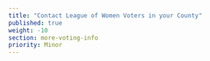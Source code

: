 ```yaml
---
title: "Contact League of Women Voters in your County"
published: true
weight: -10
section: more-voting-info
priority: Minor
---
```

